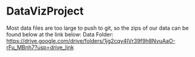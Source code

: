 # DataVizProject

Most data files are too large to push to git, so the zips of our data can be found below at the link below:
Data Folder: https://drive.google.com/drive/folders/1jg2cqy4IVr39f9h8NvuAaO-rFu_MBnh7?usp=drive_link 
